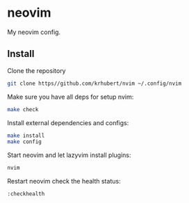 # neovim

My neovim config.

## Install

Clone the repository

```sh
git clone https//github.com/krhubert/nvim ~/.config/nvim
```

Make sure you have all deps for setup nvim:

```sh
make check
```

Install external dependencies and configs:

```sh
make install
make config
```

Start neovim and let lazyvim install plugins:

```sh
nvim
```

Restart neovim check the health status:

```neovim
:checkhealth
```
